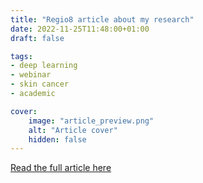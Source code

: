 ```yaml
---
title: "Regio8 article about my research"
date: 2022-11-25T11:48:00+01:00
draft: false

tags:
- deep learning
- webinar
- skin cancer
- academic

cover:
    image: "article_preview.png"
    alt: "Article cover"
    hidden: false
---
```



[Read the full article here](https://www.regio8.nl/daan-geijs-uit-wehl-komt-met-baanbrekend-onderzoek)
